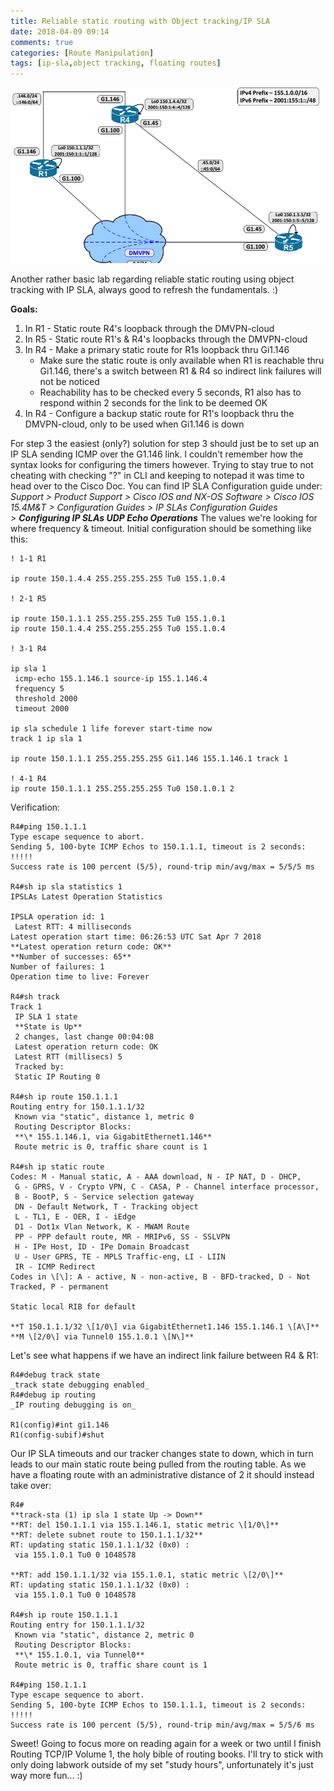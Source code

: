 ```yaml
---
title: Reliable static routing with Object tracking/IP SLA
date: 2018-04-09 09:14
comments: true
categories: [Route Manipulation]
tags: [ip-sla,object tracking, floating routes]
---
```

![](/assets/images/2018/04/tracking-topologi-1.png) 

Another rather basic lab regarding reliable static routing using object tracking with IP SLA, always good to refresh the fundamentals. :)

**Goals:**

1.  In R1 - Static route R4's loopback through the DMVPN-cloud
2.  In R5 - Static route R1's & R4's loopbacks through the DMVPN-cloud
3.  In R4 - Make a primary static route for R1s loopback thru Gi1.146
	*   Make sure the static route is only available when R1 is reachable thru Gi1.146, there's a switch between R1 & R4 so indirect link failures will not be noticed
	*   Reachability has to be checked every 5 seconds, R1 also has to respond within 2 seconds for the link to be deemed OK
4.  In R4 - Configure a backup static route for R1's loopback thru the DMVPN-cloud, only to be used when Gi1.146 is down

For step 3 the easiest (only?) solution for step 3 should just be to set up an IP SLA sending ICMP over the G1.146 link. I couldn't remember how the syntax looks for configuring the timers however. Trying to stay true to not cheating with checking "?" in CLI and keeping to notepad it was time to head over to the Cisco Doc. You can find IP SLA Configuration guide under: _Support > Product Support > Cisco IOS and NX-OS Software > Cisco IOS 15.4M&T > Configuration Guides > IP SLAs Configuration Guides_  _\> **Configuring IP SLAs UDP Echo Operations**_ The values we're looking for where frequency & timeout. Initial configuration should be something like this:

```
! 1-1 R1

ip route 150.1.4.4 255.255.255.255 Tu0 155.1.0.4

! 2-1 R5

ip route 150.1.1.1 255.255.255.255 Tu0 155.1.0.1
ip route 150.1.4.4 255.255.255.255 Tu0 155.1.0.4

! 3-1 R4

ip sla 1
 icmp-echo 155.1.146.1 source-ip 155.1.146.4
 frequency 5
 threshold 2000
 timeout 2000

ip sla schedule 1 life forever start-time now
track 1 ip sla 1

ip route 150.1.1.1 255.255.255.255 Gi1.146 155.1.146.1 track 1

! 4-1 R4
ip route 150.1.1.1 255.255.255.255 Tu0 150.1.0.1 2
```

Verification:

```
R4#ping 150.1.1.1
Type escape sequence to abort.
Sending 5, 100-byte ICMP Echos to 150.1.1.1, timeout is 2 seconds:
!!!!!
Success rate is 100 percent (5/5), round-trip min/avg/max = 5/5/5 ms

R4#sh ip sla statistics 1
IPSLAs Latest Operation Statistics

IPSLA operation id: 1
 Latest RTT: 4 milliseconds
Latest operation start time: 06:26:53 UTC Sat Apr 7 2018
**Latest operation return code: OK**
**Number of successes: 65**
Number of failures: 1
Operation time to live: Forever

R4#sh track
Track 1
 IP SLA 1 state
 **State is Up**
 2 changes, last change 00:04:08
 Latest operation return code: OK
 Latest RTT (millisecs) 5
 Tracked by:
 Static IP Routing 0

R4#sh ip route 150.1.1.1
Routing entry for 150.1.1.1/32
 Known via "static", distance 1, metric 0
 Routing Descriptor Blocks:
 **\* 155.1.146.1, via GigabitEthernet1.146**
 Route metric is 0, traffic share count is 1

R4#sh ip static route
Codes: M - Manual static, A - AAA download, N - IP NAT, D - DHCP,
 G - GPRS, V - Crypto VPN, C - CASA, P - Channel interface processor,
 B - BootP, S - Service selection gateway
 DN - Default Network, T - Tracking object
 L - TL1, E - OER, I - iEdge
 D1 - Dot1x Vlan Network, K - MWAM Route
 PP - PPP default route, MR - MRIPv6, SS - SSLVPN
 H - IPe Host, ID - IPe Domain Broadcast
 U - User GPRS, TE - MPLS Traffic-eng, LI - LIIN
 IR - ICMP Redirect
Codes in \[\]: A - active, N - non-active, B - BFD-tracked, D - Not Tracked, P - permanent

Static local RIB for default

**T 150.1.1.1/32 \[1/0\] via GigabitEthernet1.146 155.1.146.1 \[A\]**
**M \[2/0\] via Tunnel0 155.1.0.1 \[N\]**
```

Let's see what happens if we have an indirect link failure between R4 & R1:

```
R4#debug track state
_track state debugging enabled_
R4#debug ip routing
_IP routing debugging is on_

R1(config)#int gi1.146
R1(config-subif)#shut
```

Our IP SLA timeouts and our tracker changes state to down, which in turn leads to our main static route being pulled from the routing table. As we have a floating route with an administrative distance of 2 it should instead take over:

```
R4#
**track-sta (1) ip sla 1 state Up -> Down**
**RT: del 150.1.1.1 via 155.1.146.1, static metric \[1/0\]**
**RT: delete subnet route to 150.1.1.1/32**
RT: updating static 150.1.1.1/32 (0x0) :
 via 155.1.0.1 Tu0 0 1048578

**RT: add 150.1.1.1/32 via 155.1.0.1, static metric \[2/0\]**
RT: updating static 150.1.1.1/32 (0x0) :
 via 155.1.0.1 Tu0 0 1048578

R4#sh ip route 150.1.1.1
Routing entry for 150.1.1.1/32
 Known via "static", distance 2, metric 0
 Routing Descriptor Blocks:
 **\* 155.1.0.1, via Tunnel0**
 Route metric is 0, traffic share count is 1

R4#ping 150.1.1.1
Type escape sequence to abort.
Sending 5, 100-byte ICMP Echos to 150.1.1.1, timeout is 2 seconds:
!!!!!
Success rate is 100 percent (5/5), round-trip min/avg/max = 5/5/6 ms
```

Sweet! Going to focus more on reading again for a week or two until I finish Routing TCP/IP Volume 1, the holy bible of routing books. I'll try to stick with only doing labwork outside of my set "study hours", unfortunately it's just way more fun... :)
